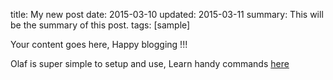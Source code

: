 title: My new post
date: 2015-03-10
updated: 2015-03-11
summary: This will be the summary of this post.
tags: [sample]


Your content goes here, Happy blogging !!!

Olaf is super simple to setup and use, Learn handy commands [here](http://olaf.com)
